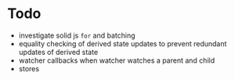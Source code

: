 # Todo

- investigate solid js `for` and batching
- equality checking of derived state updates to prevent redundant updates of derived state
- watcher callbacks when watcher watches a parent and child
- stores
